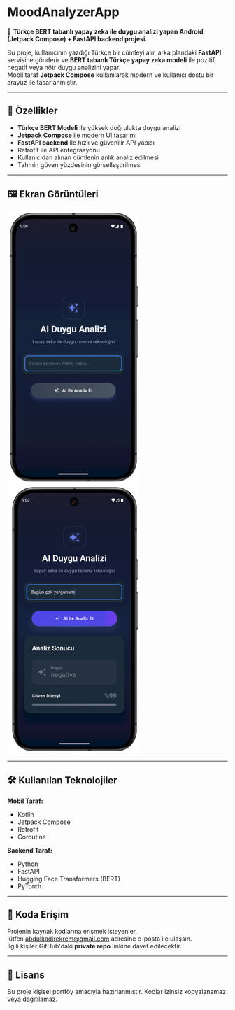 # MoodAnalyzerApp

📱 **Türkçe BERT tabanlı yapay zeka ile duygu analizi yapan Android (Jetpack Compose) + FastAPI backend projesi.**

Bu proje, kullanıcının yazdığı Türkçe bir cümleyi alır, arka plandaki **FastAPI** servisine gönderir ve **BERT tabanlı Türkçe yapay zeka modeli** ile pozitif, negatif veya nötr duygu analizini yapar.  
Mobil taraf **Jetpack Compose** kullanılarak modern ve kullanıcı dostu bir arayüz ile tasarlanmıştır.

---

## 🚀 Özellikler
- **Türkçe BERT Modeli** ile yüksek doğrulukta duygu analizi
- **Jetpack Compose** ile modern UI tasarımı
- **FastAPI backend** ile hızlı ve güvenilir API yapısı
- Retrofit ile API entegrasyonu
- Kullanıcıdan alınan cümlenin anlık analiz edilmesi
- Tahmin güven yüzdesinin görselleştirilmesi

---

## 🖼️ Ekran Görüntüleri
<img src="https://raw.githubusercontent.com/abdulkadirekrem/MoodAnalyzerApp/main/screenshots/ai1.PNG" alt="Ana ekran görüntüsü" width="300" style="display:inline-block; margin-right: 10px;"> <img src="https://raw.githubusercontent.com/abdulkadirekrem/MoodAnalyzerApp/main/screenshots/ai2.PNG" alt="Analiz ekranı görüntüsü" width="300" style="display:inline-block;"> 

---

## 🛠️ Kullanılan Teknolojiler
**Mobil Taraf:**
- Kotlin
- Jetpack Compose
- Retrofit
- Coroutine

**Backend Taraf:**
- Python
- FastAPI
- Hugging Face Transformers (BERT)
- PyTorch

---

## 📩 Koda Erişim
Projenin kaynak kodlarına erişmek isteyenler,  
lütfen [abdulkadirekrem@gmail.com](mailto:abdulkadirekrem@gmail.com) adresine e-posta ile ulaşsın.  
İlgili kişiler GitHub'daki **private repo** linkine davet edilecektir.

---

## 📜 Lisans
Bu proje kişisel portföy amacıyla hazırlanmıştır. Kodlar izinsiz kopyalanamaz veya dağıtılamaz.
